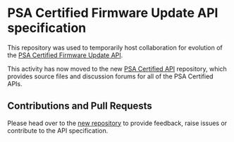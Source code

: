 # PSA Certified Firmware Update API specification

This repository was used to temporarily host collaboration for evolution of the [PSA Certified Firmware Update API](https://arm-software.github.io/psa-api/fwu).

This activity has now moved to the new [PSA Certified API](https://github.com/arm-software/psa-api) repository, which provides source files and discussion forums for all of the PSA Certified APIs.

## Contributions and Pull Requests

Please head over to the [new repository](https://github.com/arm-software/psa-api) to provide feedback, raise issues or contribute to the API specification.

